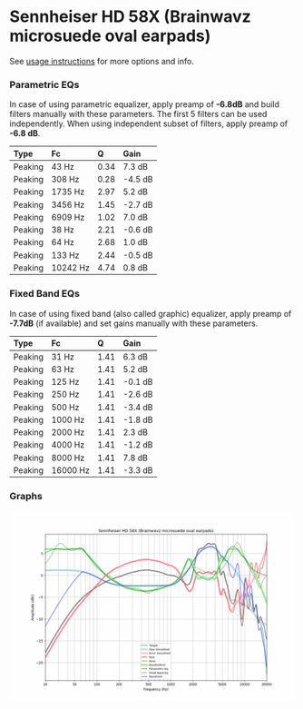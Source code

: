 # Sennheiser HD 58X (Brainwavz microsuede oval earpads)
See [usage instructions](https://github.com/jaakkopasanen/AutoEq#usage) for more options and info.

### Parametric EQs
In case of using parametric equalizer, apply preamp of **-6.8dB** and build filters manually
with these parameters. The first 5 filters can be used independently.
When using independent subset of filters, apply preamp of **-6.8 dB**.

| Type    | Fc       |    Q | Gain    |
|:--------|:---------|:-----|:--------|
| Peaking | 43 Hz    | 0.34 | 7.3 dB  |
| Peaking | 308 Hz   | 0.28 | -4.5 dB |
| Peaking | 1735 Hz  | 2.97 | 5.2 dB  |
| Peaking | 3456 Hz  | 1.45 | -2.7 dB |
| Peaking | 6909 Hz  | 1.02 | 7.0 dB  |
| Peaking | 38 Hz    | 2.21 | -0.6 dB |
| Peaking | 64 Hz    | 2.68 | 1.0 dB  |
| Peaking | 133 Hz   | 2.44 | -0.5 dB |
| Peaking | 10242 Hz | 4.74 | 0.8 dB  |

### Fixed Band EQs
In case of using fixed band (also called graphic) equalizer, apply preamp of **-7.7dB**
(if available) and set gains manually with these parameters.

| Type    | Fc       |    Q | Gain    |
|:--------|:---------|:-----|:--------|
| Peaking | 31 Hz    | 1.41 | 6.3 dB  |
| Peaking | 63 Hz    | 1.41 | 5.2 dB  |
| Peaking | 125 Hz   | 1.41 | -0.1 dB |
| Peaking | 250 Hz   | 1.41 | -2.6 dB |
| Peaking | 500 Hz   | 1.41 | -3.4 dB |
| Peaking | 1000 Hz  | 1.41 | -1.8 dB |
| Peaking | 2000 Hz  | 1.41 | 2.3 dB  |
| Peaking | 4000 Hz  | 1.41 | -1.2 dB |
| Peaking | 8000 Hz  | 1.41 | 7.8 dB  |
| Peaking | 16000 Hz | 1.41 | -3.3 dB |

### Graphs
![](./Sennheiser%20HD%2058X%20(Brainwavz%20microsuede%20oval%20earpads).png)